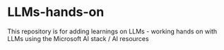# LLMs-hands-on
This repository is for adding learnings on LLMs - working hands on with LLMs using the Microsoft AI stack / AI resources
